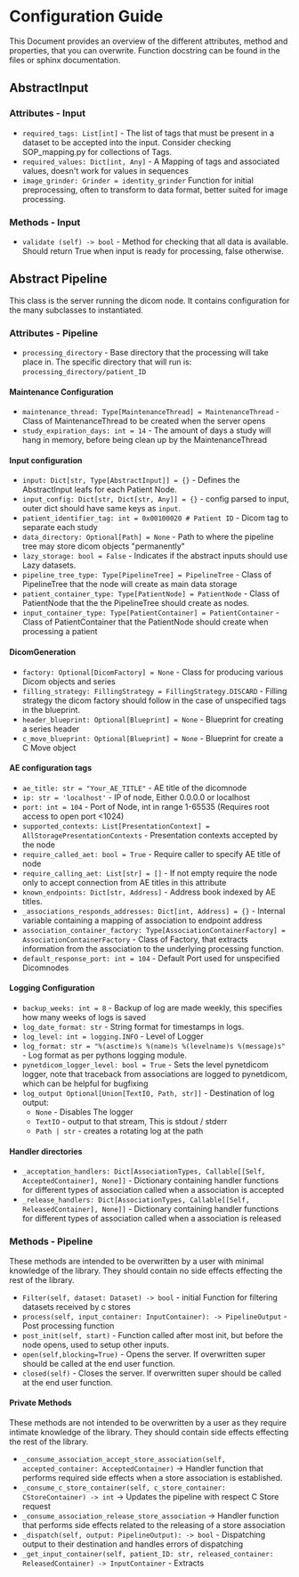 # Configuration Guide

This Document provides an overview of the different attributes, method and properties, that you can overwrite.
Function docstring can be found in the files or sphinx documentation.

## AbstractInput

### Attributes - Input

* `required_tags: List[int]` - The list of tags that must be present in a dataset to be accepted into the input. Consider checking SOP_mapping.py for collections of Tags.
* `required_values: Dict[int, Any]` - A Mapping of tags and associated values, doesn't work for values in sequences
* `image_grinder: Grinder = identity_grinder` Function for initial preprocessing, often to transform to data format, better suited for image processing.

### Methods - Input

* `validate (self) -> bool` - Method for checking that all data is available. Should return True when input is ready for processing, false otherwise.

## Abstract Pipeline

This class is the server running the dicom node. It contains configuration for the many subclasses to instantiated.

### Attributes - Pipeline

* `processing_directory` - Base directory that the processing will take place in. The specific directory that will run is: `processing_directory/patient_ID`

#### Maintenance Configuration

* `maintenance_thread: Type[MaintenanceThread] = MaintenanceThread` - Class of MaintenanceThread to be created when the server opens
* `study_expiration_days: int = 14` - The amount of days a study will hang in memory, before being clean up by the MaintenanceThread

#### Input configuration

* `input: Dict[str, Type[AbstractInput]] = {}` - Defines the AbstractInput leafs for each Patient Node.
* `input_config: Dict[str, Dict[str, Any]] = {}` - config parsed to input, outer dict should have same keys as `input`.
* `patient_identifier_tag: int = 0x00100020 # Patient ID` - Dicom tag to separate each study
* `data_directory: Optional[Path] = None` - Path to where the pipeline tree may store dicom objects "permanently"
* `lazy_storage: bool = False` - Indicates if the abstract inputs should use Lazy datasets.
* `pipeline_tree_type: Type[PipelineTree] = PipelineTree` - Class of PipelineTree that the node will create as main data storage
* `patient_container_type: Type[PatientNode] = PatientNode` - Class of PatientNode that the the PipelineTree should create as nodes.
* `input_container_type: Type[PatientContainer] = PatientContainer` - Class of PatientContainer that the PatientNode should create when processing a patient

#### DicomGeneration

* `factory: Optional[DicomFactory] = None` - Class for producing various Dicom objects and series
* `filling_strategy: FillingStrategy = FillingStrategy.DISCARD` - Filling strategy the dicom factory should follow in the case of unspecified tags in the blueprint.
* `header_blueprint: Optional[Blueprint] = None` - Blueprint for creating a series header
* `c_move_blueprint: Optional[Blueprint] = None` - Blueprint for create a C Move object

#### AE configuration tags

* `ae_title: str = "Your_AE_TITLE"` - AE title of  the dicomnode
* `ip: str = 'localhost'` - IP of node, Either 0.0.0.0 or localhost
* `port: int = 104` - Port of Node, int in range 1-65535 (Requires root access to open port <1024)
* `supported_contexts: List[PresentationContext] = AllStoragePresentationContexts` - Presentation contexts accepted by the node
* `require_called_aet: bool = True` - Require caller to specify AE title of node
* `require_calling_aet: List[str] = []` - If not empty require the node only to accept connection from AE titles in this attribute
* `known_endpoints: Dict[str, Address]` - Address book indexed by AE titles.
* `_associations_responds_addresses: Dict[int, Address] = {}` - Internal variable containing a mapping of association to endpoint address
* `association_container_factory: Type[AssociationContainerFactory] = AssociationContainerFactory` - Class of Factory, that extracts information from the association to the underlying processing function.
* `default_response_port: int = 104` - Default Port used for unspecified Dicomnodes

#### Logging Configuration

* `backup_weeks: int = 8` - Backup of log are made weekly, this specifies how many weeks of logs is saved
* `log_date_format: str` - String format for timestamps in logs.
* `log_level: int = logging.INFO` - Level of Logger
* `log_format: str = "%(asctime)s %(name)s %(levelname)s %(message)s"` - Log format as per pythons logging module.
* `pynetdicom_logger_level: bool = True` - Sets the level pynetdicom logger, note that traceback from
  associations are logged to pynetdicom, which can be helpful for bugfixing
* `log_output Optional[Union[TextIO, Path, str]]` - Destination of log output:
  * `None` - Disables The logger
  * `TextIO` - output to that stream, This is stdout / stderr
  * `Path | str` - creates a rotating log at the path

#### Handler directories

* `_acceptation_handlers: Dict[AssociationTypes, Callable[[Self, AcceptedContainer], None]]` - Dictionary containing handler functions for different types of association called when a association is accepted
* `_release_handlers: Dict[AssociationTypes, Callable[[Self, ReleasedContainer], None]]` - Dictionary containing handler functions for different types of association called when a association is released

### Methods - Pipeline

These methods are intended to be overwritten by a user with minimal knowledge of the library. They should contain no side effects effecting the rest of the library.

* `Filter(self, dataset: Dataset) -> bool` - initial Function for filtering datasets received by c stores
* `process(self, input_container: InputContainer): -> PipelineOutput` - Post processing function
* `post_init(self, start)` - Function called after most init, but before the node opens, used to setup other inputs.
* `open(self,blocking=True)` - Opens the server. If overwritten super should be called at the end user function.
* `closed(self)` - Closes the server. If overwritten super should be called at the end user function.

#### Private Methods

These methods are not intended to be overwritten by a user as they require intimate knowledge of the library. They should contain side effects effecting the rest of the library.

* `_consume_association_accept_store_association(self, accepted_container: AcceptedContainer)` -> Handler function that performs required side effects when a store association is established.
* `_consume_c_store_container(self, c_store_container: CStoreContainer) -> int` -> Updates the pipeline with respect C Store request
* `_consume_association_release_store_association` -> Handler function that performs side effects related to the releasing of a store association
* `_dispatch(self, output: PipelineOutput): -> bool` - Dispatching output to their destination and handles errors of dispatching
* `_get_input_container(self, patient_ID: str, released_container: ReleasedContainer) -> InputContainer` - Extracts 
